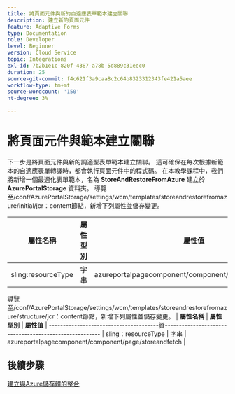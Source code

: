 ```yaml
---
title: 將頁面元件與新的自適應表單範本建立關聯
description: 建立新的頁面元件
feature: Adaptive Forms
type: Documentation
role: Developer
level: Beginner
version: Cloud Service
topic: Integrations
exl-id: 7b2b1e1c-820f-4387-a78b-5d889c31eec0
duration: 25
source-git-commit: f4c621f3a9caa8c2c64b8323312343fe421a5aee
workflow-type: tm+mt
source-wordcount: '150'
ht-degree: 3%

---
```


# 將頁面元件與範本建立關聯

下一步是將頁面元件與新的調適型表單範本建立關聯。 這可確保在每次根據新範本的自適應表單轉譯時，都會執行頁面元件中的程式碼。 在本教學課程中，我們將新增一個最適化表單範本，名為 **StoreAndRestoreFromAzure** 建立於 **AzurePortalStorage** 資料夾。
導覽至/conf/AzurePortalStorage/settings/wcm/templates/storeandrestorefromazure/initial/jcr：content節點，新增下列屬性並儲存變更。

| **屬性名稱** | **屬性型別** | **屬性值** |
|--------------------|-------------------|-------------------------------------------------------|
| sling:resourceType | 字串 | azureportalpagecomponent/component/page/storeandfetch |

導覽至/conf/AzurePortalStorage/settings/wcm/templates/storeandrestorefromazure/structure/jcr：content節點，新增下列屬性並儲存變更。
| **屬性名稱**  | **屬性型別** | **屬性值**                                    | ---------------------------------------資------------------------------------------------------- | sling：resourceType | 字串 | azureportalpagecomponent/component/page/storeandfetch |


## 後續步驟

[建立與Azure儲存體的整合](./create-fdm.md)
